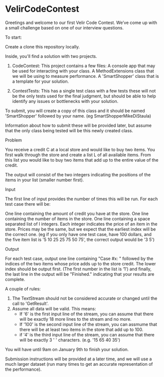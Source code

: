 VelirCodeContest
================
Greetings and welcome to our first Velir Code Contest.  We’ve come up with a small challenge based on one of our interview questions.

To start:

Create a clone this repository locally.

Inside, you'll find a solution with two projects.

1.  CodeContest:
This project contains a few files:
A console app that may be used for interacting with your class.
A MethodExtensions class that we will be using to measure performance.
A 'SmartShopper' class that is a template for your solution.

2. ContestTests:
This has a single test class with a few tests these will not be the only tests used for the final judgment, but should be able to help identify any issues or bottlenecks with your solution.

To submit, you will create a copy of this class and it should be named 'SmartShopper' followed by your name. (eg SmartShopperMikeDiStaula)

Information about how to submit these will be provided later, but assume that the only class being tested will be this newly created class.

Problem

You receive a credit C at a local store and would like to buy two items. 
You first walk through the store and create a list L of all available items. 
From this list you would like to buy two items that add up to the entire value of the credit. 

The output will consist of the two integers indicating the positions of the items in your list (smaller number first).

Input

The first line of input provides the number of times this will be run.  For each test case there will be:

One line containing the amount of credit you have at the store.
One line containing the number of items in the store.
One line containing a space separated list of I integers. Each integer indicates the price of an item in the store.
Prices may be the same, but we expect that the earliest index will be the correct one.  (eg  if you only have one test case, have 100 dollars, and the five item list is '5 10 25 25 75 50 75', the correct output would be '3 5')

Output

For each test case, output one line containing "Case #x: " followed by the indices of the two items whose price adds up to the store credit. The lower index should be output first.  (The first number in the list is ‘1’) and finally, the last line in the output will be "Finished." indicating that your results are complete.

A couple of rules:

1.  The TextStream should not be considered accurate or changed until the call to 'GetResult'.
2.  Assume all data will be valid.
  This means:
    * If '6' is the first input line of the stream, you can assume that there will be exactly 18 more lines to the stream and no more.
    * If '100' is the second input line of the stream, you can assmume that there will be at least two items in the store that add up to 100.
    * if '4' is the third input line of the stream, you can assume that there will be exactly 3 ' ' characters.  (e.g. '15 65 40 35')
  
You will have until 9am on January 9th to finish your solution.  

Submission instructions will be provided at a later time, and we will use a much larger dataset (run many times to get an accurate representation of the performance).
